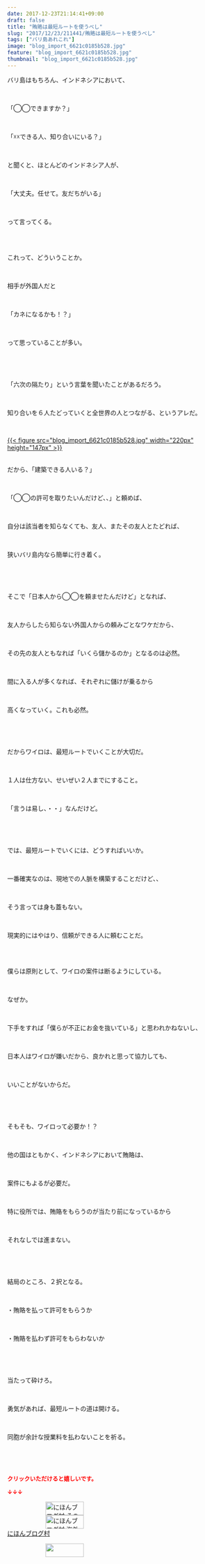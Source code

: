 ```yaml
---
date: 2017-12-23T21:14:41+09:00
draft: false
title: "賄賂は最短ルートを使うべし"
slug: "2017/12/23/211441/賄賂は最短ルートを使うべし"
tags: ["バリ島あれこれ"]
image: "blog_import_6621c0185b528.jpg"
feature: "blog_import_6621c0185b528.jpg"
thumbnail: "blog_import_6621c0185b528.jpg"
---
```

<p>バリ島はもちろん、インドネシアにおいて、</p><p> </p><p>「◯◯できますか？」</p><p> </p><p>「☓☓できる人、知り合いにいる？」</p><p> </p><p>と聞くと、ほとんどのインドネシア人が、</p><p> </p><p>「大丈夫。任せて。友だちがいる」</p><p> </p><p>って言ってくる。</p><p> </p><p><br/>これって、どういうことか。</p><p> </p><p>相手が外国人だと</p><p> </p><p>「カネになるかも！？」</p><p> </p><p>って思っていることが多い。</p><p> </p><p> </p><p>「六次の隔たり」という言葉を聞いたことがあるだろう。</p><p> </p><p>知り合いを６人たどっていくと全世界の人とつながる、というアレだ。</p><p> </p><p><a href="blog_import_6621c0185b528.jpg">{{< figure src="blog_import_6621c0185b528.jpg" width="220px" height="147px" >}}</a></p><p><br/>だから、「建築できる人いる？」</p><p> </p><p>「◯◯の許可を取りたいんだけど、、」と頼めば、</p><p> </p><p>自分は該当者を知らなくても、友人、またその友人とたどれば、</p><p> </p><p>狭いバリ島内なら簡単に行き着く。</p><p> </p><p> </p><p>そこで「日本人から◯◯を頼ませたんだけど」となれば、</p><p> </p><p>友人からしたら知らない外国人からの頼みごとなワケだから、</p><p> </p><p>その先の友人ともなれば「いくら儲かるのか」となるのは必然。</p><p> </p><p>間に入る人が多くなれば、それぞれに儲けが乗るから</p><p> </p><p>高くなっていく。これも必然。</p><p> </p><p> </p><p>だからワイロは、最短ルートでいくことが大切だ。</p><p> </p><p>１人は仕方ない、せいぜい２人までにすること。</p><p> </p><p>「言うは易し、・・」なんだけど。</p><p> </p><p> </p><p>では、最短ルートでいくには、どうすればいいか。</p><p> </p><p>一番確実なのは、現地での人脈を構築することだけど、、</p><p> </p><p>そう言っては身も蓋もない。</p><p> </p><p>現実的にはやはり、信頼ができる人に頼むことだ。</p><p> </p><p><br/>僕らは原則として、ワイロの案件は断るようにしている。</p><p> </p><p>なぜか。</p><p> </p><p>下手をすれば「僕らが不正にお金を抜いている」と思われかねないし、</p><p> </p><p>日本人はワイロが嫌いだから、良かれと思って協力しても、</p><p> </p><p>いいことがないからだ。</p><p> </p><p> </p><p>そもそも、ワイロって必要か！？</p><p> </p><p>他の国はともかく、インドネシアにおいて賄賂は、</p><p> </p><p>案件にもよるが必要だ。</p><p> </p><p>特に役所では、賄賂をもらうのが当たり前になっているから</p><p> </p><p>それなしでは進まない。</p><p> </p><p> </p><p>結局のところ、２択となる。</p><p> </p><p>・賄賂を払って許可をもらうか</p><p> </p><p>・賄賂を払わず許可をもらわないか</p><p> </p><p> </p><p>当たって砕けろ。</p><p> </p><p>勇気があれば、最短ルートの道は開ける。</p><p> </p><p>同胞が余計な授業料を払わないことを祈る。</p><p> </p><p> </p><p><font color="#ff0000" size="2"><strong>クリックいただけると嬉しいです。</strong></font></p><p><font color="#ff0000" size="2"><strong>↓↓↓</strong></font></p><p><a href="ranking.html?p_cid=01260127" id="&amp;blogmura_banner" target="_blank"><img alt="にほんブログ村 その他生活ブログ 不動産投資へ" border="0" height="31" src="data:image/svg+xml;charset=utf-8,%3Csvg%20xmlns%3D%22http%3A%2F%2Fwww.w3.org%2F2000%2Fsvg%22%20title%3D%22Placeholder%20for%20Images%22%20role%3D%22presentation%22%20viewBox%3D%220%200%2088%2031%22%20%2F%3E" width="88" data-src="https://img-proxy.blog-video.jp/images?url=http%3A%2F%2Flife.blogmura.com%2Fhudousantoushi%2Fimg%2Fhudousantoushi88_31.gif" style="aspect-ratio: auto 88 / 31;"/><noscript><img alt="にほんブログ村 その他生活ブログ 不動産投資へ" border="0" height="31" src="https://img-proxy.blog-video.jp/images?url=http%3A%2F%2Flife.blogmura.com%2Fhudousantoushi%2Fimg%2Fhudousantoushi88_31.gif" width="88"></noscript></a><br/><a href="ranking.html?p_cid=01260127" target="_blank"><img alt="にほんブログ村 海外生活ブログ バリ島情報へ" border="0" height="31" src="data:image/svg+xml;charset=utf-8,%3Csvg%20xmlns%3D%22http%3A%2F%2Fwww.w3.org%2F2000%2Fsvg%22%20title%3D%22Placeholder%20for%20Images%22%20role%3D%22presentation%22%20viewBox%3D%220%200%2088%2031%22%20%2F%3E" width="88" data-src="https://img-proxy.blog-video.jp/images?url=http%3A%2F%2Foverseas.blogmura.com%2Fbali%2Fimg%2Fbali88_31.gif" style="aspect-ratio: auto 88 / 31;"/><noscript><img alt="にほんブログ村 海外生活ブログ バリ島情報へ" border="0" height="31" src="https://img-proxy.blog-video.jp/images?url=http%3A%2F%2Foverseas.blogmura.com%2Fbali%2Fimg%2Fbali88_31.gif" width="88"></noscript></a><br/><a href="ranking.html?p_cid=01260127" target="_blank">にほんブログ村</a></p><p><a href="link.php?1804582" title="人気ブログランキングへ"><img border="0" height="31" src="data:image/svg+xml;charset=utf-8,%3Csvg%20xmlns%3D%22http%3A%2F%2Fwww.w3.org%2F2000%2Fsvg%22%20title%3D%22Placeholder%20for%20Images%22%20role%3D%22presentation%22%20viewBox%3D%220%200%2088%2031%22%20%2F%3E" width="88" data-src="https://blog.with2.net/img/banner/banner_22.gif" style="aspect-ratio: auto 88 / 31;"/><noscript><img border="0" height="31" src="https://blog.with2.net/img/banner/banner_22.gif" width="88"></noscript></a></p>

